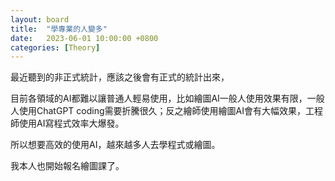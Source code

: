 ```yaml
---
layout: board
title:  "學專業的人變多"
date:   2023-06-01 10:00:00 +0800
categories: [Theory]
---
```


最近聽到的非正式統計，應該之後會有正式的統計出來，

目前各領域的AI都難以讓普通人輕易使用，比如繪圖AI一般人使用效果有限，一般人使用ChatGPT coding需要折騰很久；反之繪師使用繪圖AI會有大幅效果，工程師使用AI寫程式效率大爆發。

所以想要高效的使用AI，越來越多人去學程式或繪圖。

我本人也開始報名繪圖課了。